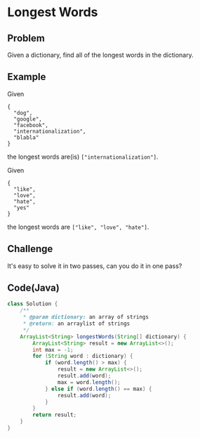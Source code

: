 # Longest Words

## Problem

Given a dictionary, find all of the longest words in the dictionary.

## Example

Given

```
{
  "dog",
  "google",
  "facebook",
  "internationalization",
  "blabla"
}
```

the longest words are(is) `["internationalization"]`.

Given

```
{
  "like",
  "love",
  "hate",
  "yes"
}
```

the longest words are `["like", "love", "hate"]`.

## Challenge

It's easy to solve it in two passes, can you do it in one pass?

## Code(Java)

```java
class Solution {
    /**
     * @param dictionary: an array of strings
     * @return: an arraylist of strings
     */
    ArrayList<String> longestWords(String[] dictionary) {
        ArrayList<String> result = new ArrayList<>();
        int max = -1;
        for (String word : dictionary) {
            if (word.length() > max) {
                result = new ArrayList<>();
                result.add(word);
                max = word.length();
            } else if (word.length() == max) {
                result.add(word);
            }
        }
        return result;
    }
}
```
